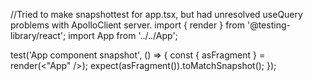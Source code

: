 //Tried to make snapshottest for app.tsx, but had unresolved useQuery problems with ApolloClient server.
import { render } from '@testing-library/react';
import App from '../../App';

test('App component snapshot', () => {
const { asFragment } = render(<"App" />);
expect(asFragment()).toMatchSnapshot();
});
